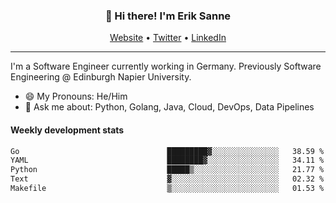 <h3 align="center">👋 Hi there! I'm Erik Sanne</h3>
<p align="center">
  <a href="https://eriksanne.com">Website</a> •
  <a href="https://twitter.com/ErikKonradSanne">Twitter</a> •
  <a href="https://www.linkedin.com/in/eriksanne/">LinkedIn</a>
</p>

---
I'm a Software Engineer currently working in Germany. Previously Software Engineering @ Edinburgh Napier University.

- 😄 My Pronouns: He/Him
- 💬 Ask me about: Python, Golang, Java, Cloud, DevOps, Data Pipelines

<h4>Weekly development stats</h4>
<!--START_SECTION:waka-->

```txt
Go                                 █████████▓░░░░░░░░░░░░░░░   38.59 %
YAML                               ████████▓░░░░░░░░░░░░░░░░   34.11 %
Python                             █████▒░░░░░░░░░░░░░░░░░░░   21.77 %
Text                               ▓░░░░░░░░░░░░░░░░░░░░░░░░   02.32 %
Makefile                           ▒░░░░░░░░░░░░░░░░░░░░░░░░   01.53 %
```

<!--END_SECTION:waka-->
